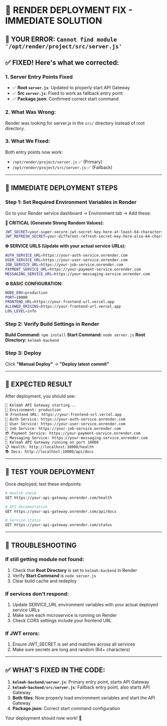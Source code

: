 # 🚀 RENDER DEPLOYMENT FIX - IMMEDIATE SOLUTION

## 🚨 YOUR ERROR: `Cannot find module '/opt/render/project/src/server.js'`

## ✅ FIXED! Here's what we corrected:

### 1. **Server Entry Points Fixed**
- ✅ **Root `server.js`**: Updated to properly start API Gateway
- ✅ **Src `server.js`**: Fixed to work as fallback entry point
- ✅ **Package.json**: Confirmed correct start command

### 2. **What Was Wrong:**
Render was looking for server.js in the `src/` directory instead of root directory.

### 3. **What We Fixed:**
Both entry points now work:
- `/opt/render/project/server.js` ✅ (Primary)
- `/opt/render/project/src/server.js` ✅ (Fallback)

---

## 🎯 IMMEDIATE DEPLOYMENT STEPS

### Step 1: Set Required Environment Variables in Render

Go to your Render service dashboard → Environment tab → Add these:

**🔐 CRITICAL (Generate Strong Random Values):**
```bash
JWT_SECRET=your-super-secure-jwt-secret-key-here-at-least-64-characters-long-make-it-random
JWT_REFRESH_SECRET=your-different-refresh-secret-key-here-also-64-chars-different-from-above
```

**🌐 SERVICE URLS (Update with your actual service URLs):**
```bash
AUTH_SERVICE_URL=https://your-auth-service.onrender.com
USER_SERVICE_URL=https://your-user-service.onrender.com
JOB_SERVICE_URL=https://your-job-service.onrender.com
PAYMENT_SERVICE_URL=https://your-payment-service.onrender.com
MESSAGING_SERVICE_URL=https://your-messaging-service.onrender.com
```

**⚙️ BASIC CONFIGURATION:**
```bash
NODE_ENV=production
PORT=10000
FRONTEND_URL=https://your-frontend-url.vercel.app
ALLOWED_ORIGINS=https://your-frontend-url.vercel.app
LOG_LEVEL=info
```

### Step 2: Verify Build Settings in Render

**Build Command:** `npm install`
**Start Command:** `node server.js`
**Root Directory:** `kelmah-backend`

### Step 3: Deploy

Click **"Manual Deploy"** → **"Deploy latest commit"**

---

## 🎉 EXPECTED RESULT

After deployment, you should see:

```bash
🚀 Kelmah API Gateway starting...
📡 Environment: production
🌐 Frontend URL: https://your-frontend-url.vercel.app
🔗 Auth Service: https://your-auth-service.onrender.com
👥 User Service: https://your-user-service.onrender.com
💼 Job Service: https://your-job-service.onrender.com
💳 Payment Service: https://your-payment-service.onrender.com
💬 Messaging Service: https://your-messaging-service.onrender.com
🚀 Kelmah API Gateway running on port 10000
📋 Health: http://localhost:10000/health
📚 Docs: http://localhost:10000/api/docs
```

---

## 🧪 TEST YOUR DEPLOYMENT

Once deployed, test these endpoints:

```bash
# Health check
GET https://your-api-gateway.onrender.com/health

# API documentation
GET https://your-api-gateway.onrender.com/api/docs

# Service status
GET https://your-api-gateway.onrender.com/status
```

---

## 🚨 TROUBLESHOOTING

### If still getting module not found:
1. Check that **Root Directory** is set to `kelmah-backend` in Render
2. Verify **Start Command** is `node server.js`
3. Clear build cache and redeploy

### If services don't respond:
1. Update SERVICE_URL environment variables with your actual deployed service URLs
2. Make sure each microservice is running on Render
3. Check CORS settings include your frontend URL

### If JWT errors:
1. Ensure JWT_SECRET is set and matches across all services
2. Make sure secrets are long and random (64+ characters)

---

## ✅ WHAT'S FIXED IN THE CODE:

1. **`kelmah-backend/server.js`**: Primary entry point, starts API Gateway
2. **`kelmah-backend/src/server.js`**: Fallback entry point, also starts API Gateway
3. **Both files**: Now properly load environment variables and start the API Gateway
4. **Package.json**: Correct start command configuration

Your deployment should now work! 🎉